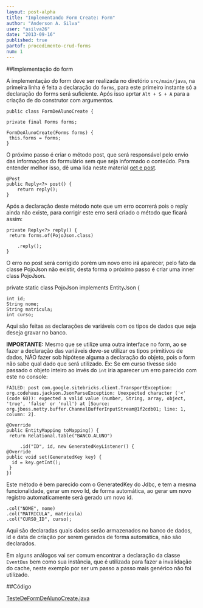 ```yaml
---
layout: post-alpha
title: "Implementando Form Create: Form"
author: "Anderson A. Silva"
user: "asilva26"
date: "2013-09-16"
published: true
partof: procedimento-crud-forms
num: 1
---
```


##Implementação do form

A implementação do form deve ser realizada no diretório `src/main/java`, na primeira linha é feita a declaração do `forms`, para este primeiro instante só a declaração do forms será suficiente. Após isso aprtar `Alt + S + A` para a criação de do construtor com argumentos.

    public class FormDeAlunoCreate {
    
    private final Forms forms;
    
    FormDeAlunoCreate(Forms forms) {
     this.forms = forms;
    }

 O próximo passo é criar o método post, que será responsável pelo envio das informações do formulário sem que seja informado o conteúdo. Para entender melhor isso, dê uma lida neste material [get e post](http://marceloweb.info/principais-diferencas-entre-os-metodos-http-get-e-post/).

    @Post
    public Reply<?> post() {
        return reply();
    }

Após a declaração deste método note que um erro ocorrerá pois o reply ainda não existe, para corrigir este erro será criado o método que ficará assim:

    private Reply<?> reply() {
     return forms.of(PojoJson.class)
    
        .reply();
    }

O erro no post será corrigido porém um novo erro irá aparecer, pelo fato da classe PojoJson não existir, desta forma o próximo passo é criar uma inner class PojoJson.

  private static class PojoJson implements EntityJson {

    int id;
    String nome;
    String matricula;
    int curso;

Aqui são feitas as declarações de variáveis com os tipos de dados que seja deseja gravar no banco. 

__IMPORTANTE:__ Mesmo que se utilize uma outra interface no form, ao se fazer a declaração das variáveis deve-se utilizar os tipos primitivos de dados, NÃO fazer sob hipótese alguma a declaração do objeto, pois o form não sabe qual dado que será utilizado. 
Ex: Se em curso tivesse sido passado o objeto inteiro ao invés do `int` iria aparecer um erro parecido com este no console:

`FAILED: post
com.google.sitebricks.client.TransportException: org.codehaus.jackson.JsonParseException: Unexpected character ('<' (code 60)): expected a valid value (number, String, array, object, 'true', 'false' or 'null')
 at [Source: org.jboss.netty.buffer.ChannelBufferInputStream@1f2cdb01; line: 1, column: 2].`

    @Override
    public EntityMapping toMapping() {
     return Relational.table("BANCO.ALUNO")
    
         .id("ID", id, new GeneratedKeyListener() {
    @Override
    public void set(GeneratedKey key) {
      id = key.getInt();
     }
    })

Este método é bem parecido com o GeneratedKey do Jdbc, e tem a mesma funcionalidade, gerar um novo Id, de forma automática, ao gerar um novo registro automaticamente será gerado um novo id.

    .col("NOME", nome)
    .col("MATRICULA", matricula)
    .col("CURSO_ID", curso);
Aqui são declaradas quais dados serão armazenados no banco de dados, id e data de criação por serem gerados de forma automática, não são declarados.

Em alguns análogos vai ser comum encontrar a declaração da classe `EventBus` bem como sua instância, que é utilizada para fazer a invalidação do cache, neste exemplo por ser um passo a passo mais genérico não foi utilizado.


##Código

[TesteDeFormDeAlunoCreate.java](https://github.com/objectos/objectos-dojo/blob/334dbd82ac72f2683001b242ff13905f8267c69f/objectos-dojo-team/src/main/java/br/com/objectos/dojo/taguiar/FormDeAlunoCreate.java)
